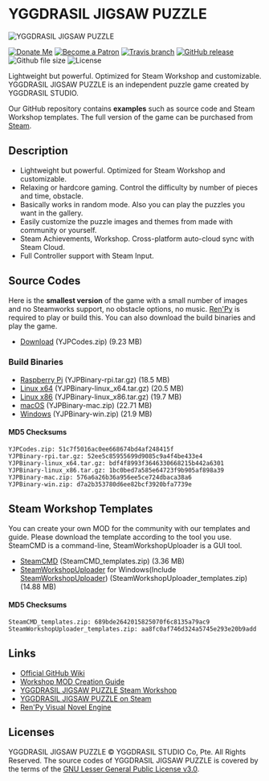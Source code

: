 # YGGDRASIL JIGSAW PUZZLE
![YGGDRASIL JIGSAW PUZZLE](https://yggdrasil-studio.github.io/YGGDRASIL-JIGSAW-PUZZLE/yggdrasil-jigsaw-puzzle-steam-main.png)

[![Donate Me](https://img.shields.io/badge/Built%20by-Lee%20Yunseok-purple.svg?style=popout&logo=paypal&maxAge=999999)](https://paypal.me/leeyunseok) [![Become a Patron](https://img.shields.io/badge/Become%20a-Patron-f96854.svg?style=popout&logo=Patreon&maxAge=999999)](https://www.patreon.com/bePatron?u=347743) [![Travis branch](https://img.shields.io/travis/YGGDRASIL-STUDIO/YGGDRASIL-JIGSAW-PUZZLE/master.svg?style=popout&logo=travis&maxAge=999999)](https://travis-ci.org/YGGDRASIL-STUDIO/YGGDRASIL-JIGSAW-PUZZLE) [![GitHub release](https://img.shields.io/github/release/YGGDRASIL-STUDIO/YGGDRASIL-JIGSAW-PUZZLE.svg?style=popout&logo=github)](https://github.com/YGGDRASIL-STUDIO/YGGDRASIL-JIGSAW-PUZZLE/releases) ![Github file size](https://img.shields.io/github/release-date/YGGDRASIL-STUDIO/YGGDRASIL-JIGSAW-PUZZLE.svg?style=popout&logo=github) ![License](https://img.shields.io/github/license/YGGDRASIL-STUDIO/YGGDRASIL-JIGSAW-PUZZLE.svg?style=popout&logo=github)

Lightweight but powerful. Optimized for Steam Workshop and customizable. YGGDRASIL JIGSAW PUZZLE is an independent puzzle game created by YGGDRASIL STUDIO.

Our GitHub repository contains **examples** such as source code and Steam Workshop templates. The full version of the game can be purchased from [Steam](https://store.steampowered.com/app/1045400/YGGDRASIL_JIGSAW_PUZZLE/).

## Description
* Lightweight but powerful. Optimized for Steam Workshop and customizable.
* Relaxing or hardcore gaming. Control the difficulty by number of pieces and time, obstacle.
* Basically works in random mode. Also you can play the puzzles you want in the gallery.
* Easily customize the puzzle images and themes from made with community or yourself.
* Steam Achievements, Workshop. Cross-platform auto-cloud sync with Steam Cloud.
* Full Controller support with Steam Input.

## Source Codes
Here is the **smallest version** of the game with a small number of images and no Steamworks support, no obstacle options, no music. [Ren'Py](https://renpy.org) is required to play or build this. You can also download the build binaries and play the game.

* [Download](https://github.com/YGGDRASIL-STUDIO/YGGDRASIL-JIGSAW-PUZZLE/releases/download/V1.0/YJPCodes.zip) (YJPCodes.zip) (9.23 MB)

### Build Binaries
* [Raspberry Pi](https://github.com/YGGDRASIL-STUDIO/YGGDRASIL-JIGSAW-PUZZLE/releases/download/V1.0/YJPBinary-rpi.tar.gz) (YJPBinary-rpi.tar.gz) (18.5 MB)
* [Linux x64](https://github.com/YGGDRASIL-STUDIO/YGGDRASIL-JIGSAW-PUZZLE/releases/download/V1.0/YJPBinary-linux_x64.tar.gz) (YJPBinary-linux_x64.tar.gz) (20.5 MB)
* [Linux x86](https://github.com/YGGDRASIL-STUDIO/YGGDRASIL-JIGSAW-PUZZLE/releases/download/V1.0/YJPBinary-linux_x86.tar.gz) (YJPBinary-linux_x86.tar.gz) (19.7 MB)
* [macOS](https://github.com/YGGDRASIL-STUDIO/YGGDRASIL-JIGSAW-PUZZLE/releases/download/V1.0/YJPBinary-mac.zip) (YJPBinary-mac.zip) (22.71 MB)
* [Windows](https://github.com/YGGDRASIL-STUDIO/YGGDRASIL-JIGSAW-PUZZLE/releases/download/V1.0/YJPBinary-win.zip) (YJPBinary-win.zip) (21.9 MB)

#### MD5 Checksums
```
YJPCodes.zip: 51c7f5016ac0ee668674bd4af248415f
YJPBinary-rpi.tar.gz: 52ee5c85955699d9085c9a4f4be433e4
YJPBinary-linux_x64.tar.gz: bdf4f8993f3646330668215b442a6301
YJPBinary-linux_x86.tar.gz: 1bc0bed7a585e64723f9b905af898a39
YJPBinary-mac.zip: 576a6a26b36a956ee5ce724dbaca38a6
YJPBinary-win.zip: d7a2b353780d6ee82bcf3920bfa7739e
```

## Steam Workshop Templates
You can create your own MOD for the community with our templates and guide. Please download the template according to the tool you use. SteamCMD is a command-line, SteamWorkshopUploader is a GUI tool.
* [SteamCMD](https://github.com/YGGDRASIL-STUDIO/YGGDRASIL-JIGSAW-PUZZLE/releases/download/V1.0/SteamCMD_templates.zip) (SteamCMD_templates.zip) (3.36 MB)
* [SteamWorkshopUploader](https://github.com/YGGDRASIL-STUDIO/YGGDRASIL-JIGSAW-PUZZLE/releases/download/V1.0/SteamWorkshopUploader_templates.zip) for Windows(Include [SteamWorkshopUploader](https://github.com/nihilocrat/SteamWorkshopUploader)) (SteamWorkshopUploader_templates.zip) (14.88 MB)

#### MD5 Checksums
```
SteamCMD_templates.zip: 689bde2642015825070f6c8135a79ac9
SteamWorkshopUploader_templates.zip: aa8fc0af746d324a5745e293e20b9add
```

## Links
* [Official GitHub Wiki](https://github.com/YGGDRASIL-STUDIO/YGGDRASIL-JIGSAW-PUZZLE/wiki)
* [Workshop MOD Creation Guide](https://steamcommunity.com/sharedfiles/filedetails/?id=1706791845)
* [YGGDRASIL JIGSAW PUZZLE Steam Workshop](https://steamcommunity.com/app/1045400/workshop/)
* [YGGDRASIL JIGSAW PUZZLE on Steam](https://store.steampowered.com/app/1045400/YGGDRASIL_JIGSAW_PUZZLE/)
* [Ren'Py Visual Novel Engine](https://renpy.org)

## Licenses
YGGDRASIL JIGSAW PUZZLE © YGGDRASIL STUDIO Co, Pte. All Rights Reserved. The source codes of YGGDRASIL JIGSAW PUZZLE is covered by the terms of the [GNU Lesser General Public License v3.0](https://github.com/YGGDRASIL-STUDIO/YGGDRASIL-JIGSAW-PUZZLE/blob/master/LICENSE).